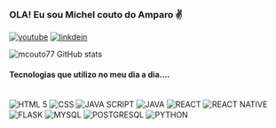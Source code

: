 ### OLA! Eu sou Michel couto do Amparo ✌️

[![youtube](https://img.shields.io/badge/YouTube-FF0000?style=for-the-badge&logo=youtube&logoColor=white/)](https://www.youtube.com/@usandopython)
[![linkdein](https://img.shields.io/badge/LinkedIn-0077B5?style=for-the-badge&logo=linkedin&logoColor=white/)](https://www.linkedin.com/in/michel-couto-do-amparo-742b6338/)

![mcouto77 GitHub stats](https://github-readme-stats.vercel.app/api?username=mcouto77&show_icons=true&theme=radical)

#### Tecnologias que utilizo no meu dia a dia....

<div style = "display: inle_block"><br/>
    <img align= "center" alt = "HTML 5" src="https://img.shields.io/badge/html5-%23E34F26.svg?style=for-the-badge&logo=html5&logoColor=white"/>
    <img align = "center" alt = "CSS" src="https://img.shields.io/badge/css3-%231572B6.svg?style=for-the-badge&logo=css3&logoColor=white"/>
    <img align = "center" alt = "JAVA SCRIPT" src="https://img.shields.io/badge/javascript-%23323330.svg?style=for-the-badge&logo=javascript&logoColor=%23F7DF1E"/>
    <img align = "center" alt = "JAVA" src="https://img.shields.io/badge/java-%23ED8B00.svg?style=for-the-badge&logo=openjdk&logoColor=white"/>
    <img align = "center" alt = "REACT" src="https://img.shields.io/badge/react-%2320232a.svg?style=for-the-badge&logo=react&logoColor=%2361DAFB"/>
    <img align = "center" alt = "REACT NATIVE" src="https://img.shields.io/badge/react_native-%2320232a.svg?style=for-the-badge&logo=react&logoColor=%2361DAFB"/>
    <img align = "center" alt = "FLASK" src="https://img.shields.io/badge/flask-%23000.svg?style=for-the-badge&logo=flask&logoColor=white"/>
    <img align = "center" alt = "MYSQL" src="https://img.shields.io/badge/mysql-%2300f.svg?style=for-the-badge&logo=mysql&logoColor=white"/>
    <img align = "center" alt = "POSTGRESQL" src="https://img.shields.io/badge/postgres-%23316192.svg?style=for-the-badge&logo=postgresql&logoColor=white"/>
     <img align = "center" alt = "PYTHON" src="https://img.shields.io/badge/python-3670A0?style=for-the-badge&logo=python&logoColor=ffdd54"/>
</div><br/>

